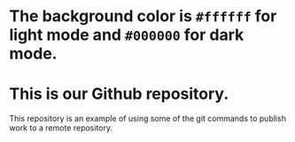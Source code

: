 # The background color is `#ffffff` for light mode and `#000000` for dark mode.
# This is our Github repository.
This repository is an example of using some of the git commands to publish work to a remote repository. 
